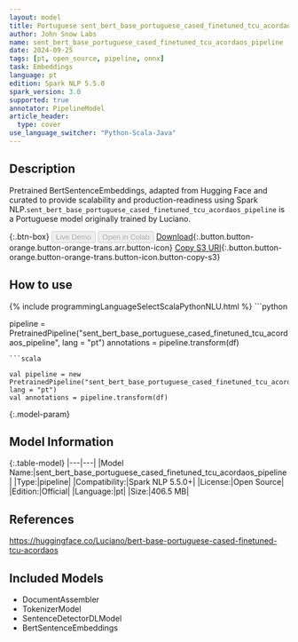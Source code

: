 ```yaml
---
layout: model
title: Portuguese sent_bert_base_portuguese_cased_finetuned_tcu_acordaos_pipeline pipeline BertSentenceEmbeddings from Luciano
author: John Snow Labs
name: sent_bert_base_portuguese_cased_finetuned_tcu_acordaos_pipeline
date: 2024-09-25
tags: [pt, open_source, pipeline, onnx]
task: Embeddings
language: pt
edition: Spark NLP 5.5.0
spark_version: 3.0
supported: true
annotator: PipelineModel
article_header:
  type: cover
use_language_switcher: "Python-Scala-Java"
---
```


## Description

Pretrained BertSentenceEmbeddings, adapted from Hugging Face and curated to provide scalability and production-readiness using Spark NLP.`sent_bert_base_portuguese_cased_finetuned_tcu_acordaos_pipeline` is a Portuguese model originally trained by Luciano.

{:.btn-box}
<button class="button button-orange" disabled>Live Demo</button>
<button class="button button-orange" disabled>Open in Colab</button>
[Download](https://s3.amazonaws.com/auxdata.johnsnowlabs.com/public/models/sent_bert_base_portuguese_cased_finetuned_tcu_acordaos_pipeline_pt_5.5.0_3.0_1727252674645.zip){:.button.button-orange.button-orange-trans.arr.button-icon}
[Copy S3 URI](s3://auxdata.johnsnowlabs.com/public/models/sent_bert_base_portuguese_cased_finetuned_tcu_acordaos_pipeline_pt_5.5.0_3.0_1727252674645.zip){:.button.button-orange.button-orange-trans.button-icon.button-copy-s3}

## How to use



<div class="tabs-box" markdown="1">
{% include programmingLanguageSelectScalaPythonNLU.html %}
```python

pipeline = PretrainedPipeline("sent_bert_base_portuguese_cased_finetuned_tcu_acordaos_pipeline", lang = "pt")
annotations =  pipeline.transform(df)   

```
```scala

val pipeline = new PretrainedPipeline("sent_bert_base_portuguese_cased_finetuned_tcu_acordaos_pipeline", lang = "pt")
val annotations = pipeline.transform(df)

```
</div>

{:.model-param}
## Model Information

{:.table-model}
|---|---|
|Model Name:|sent_bert_base_portuguese_cased_finetuned_tcu_acordaos_pipeline|
|Type:|pipeline|
|Compatibility:|Spark NLP 5.5.0+|
|License:|Open Source|
|Edition:|Official|
|Language:|pt|
|Size:|406.5 MB|

## References

https://huggingface.co/Luciano/bert-base-portuguese-cased-finetuned-tcu-acordaos

## Included Models

- DocumentAssembler
- TokenizerModel
- SentenceDetectorDLModel
- BertSentenceEmbeddings